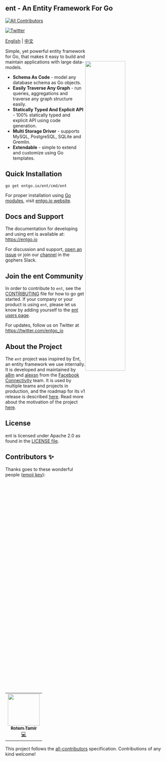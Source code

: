 ## ent - An Entity Framework For Go
<!-- ALL-CONTRIBUTORS-BADGE:START - Do not remove or modify this section -->
[![All Contributors](https://img.shields.io/badge/all_contributors-1-orange.svg?style=flat-square)](#contributors-)
<!-- ALL-CONTRIBUTORS-BADGE:END -->
[![Twitter](https://img.shields.io/twitter/url/https/twitter.com/entgo_io.svg?style=social&label=Follow%20%40entgo_io)](https://twitter.com/entgo_io)



[English](README.md) | [中文](README_zh.md)

<img width="50%"
align="right"
style="display: block; margin:40px auto;"
src="https://s3.eu-central-1.amazonaws.com/entgo.io/assets/gopher_graph.png"/>

Simple, yet powerful entity framework for Go, that makes it easy to build and maintain applications
with large data-models.

- **Schema As Code** - model any database schema as Go objects.
- **Easily Traverse Any Graph** - run queries, aggregations and traverse any graph structure easily.
- **Statically Typed And Explicit API** - 100% statically typed and explicit API using code generation.
- **Multi Storage Driver** - supports MySQL, PostgreSQL, SQLite and Gremlin.
- **Extendable** - simple to extend and customize using Go templates.

## Quick Installation
```console
go get entgo.io/ent/cmd/ent
```

For proper installation using [Go modules], visit [entgo.io website][entgo instal].

## Docs and Support
The documentation for developing and using ent is available at: https://entgo.io

For discussion and support, [open an issue](https://github.com/facebook/ent/issues/new/choose) or join our [channel](https://gophers.slack.com/archives/C01FMSQDT53) in the gophers Slack.

## Join the ent Community
In order to contribute to `ent`, see the [CONTRIBUTING](CONTRIBUTING.md) file for how to go get started.
If your company or your product is using `ent`, please let us know by adding yourself to the [ent users page](https://github.com/facebook/ent/wiki/ent-users).

For updates, follow us on Twitter at https://twitter.com/entgo_io

## About the Project
The `ent` project was inspired by Ent, an entity framework we use internally. It is developed and maintained
by [a8m](https://github.com/a8m) and [alexsn](https://github.com/alexsn)
from the [Facebook Connectivity][fbc] team. It is used by multiple teams and projects in production,
and the roadmap for its v1 release is described [here](https://github.com/facebook/ent/issues/46).
Read more about the motivation of the project [here](https://entgo.io/blog/2019/10/03/introducing-ent).

## License
ent is licensed under Apache 2.0 as found in the [LICENSE file](LICENSE).


[entgo instal]: https://entgo.io/docs/code-gen/#version-compatibility-between-entc-and-ent
[Go modules]: https://github.com/golang/go/wiki/Modules#quick-start
[fbc]: https://connectivity.fb.com

## Contributors ✨

Thanks goes to these wonderful people ([emoji key](https://allcontributors.org/docs/en/emoji-key)):

<!-- ALL-CONTRIBUTORS-LIST:START - Do not remove or modify this section -->
<!-- prettier-ignore-start -->
<!-- markdownlint-disable -->
<table>
  <tr>
    <td align="center"><a href="https://rotemtam.com"><img src="https://avatars.githubusercontent.com/u/1522681?v=4?s=100" width="100px;" alt=""/><br /><sub><b>Rotem Tamir</b></sub></a><br /><a href="https://github.com/ent/ent/commits?author=rotemtam" title="Code">💻</a></td>
  </tr>
</table>

<!-- markdownlint-restore -->
<!-- prettier-ignore-end -->

<!-- ALL-CONTRIBUTORS-LIST:END -->

This project follows the [all-contributors](https://github.com/all-contributors/all-contributors) specification. Contributions of any kind welcome!